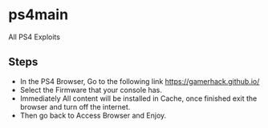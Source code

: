 # ps4main

All PS4 Exploits

## Steps

- In the PS4 Browser, Go to the following link https://gamerhack.github.io/
- Select the Firmware that your console has.
- Immediately All content will be installed in Cache, once finished exit the browser and turn off the internet.
- Then go back to Access Browser and Enjoy.
